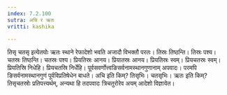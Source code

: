 ```yaml
---
index: 7.2.100
sutra: अचि र ऋतः
vritti: kashika

---
```

तिसृ चतसृ इत्येतयोः ऋतः स्थाने रेफादेशो भवति अजादौ विभक्तौ परतः। तिस्रः तिष्ठन्ति। तिस्रः पश्य। चतस्रः तिष्ठन्ति। चतस्रः पश्य। प्रियतिस्रः आनय। प्रियातस्रः आनय। प्रियतिस्रः स्वम्। प्रियचतस्रः स्वम्। प्रियतिस्रि निधेहि। प्रियचतस्रि निर्धेहि। पूर्वसवर्णोत्त्वङिसर्वनामस्थानगुणानाम् अपवादः। परमपि ङिसर्वनामस्थानगुणं पूर्वविप्रतिषेधेन बाधते। अचि इति किम्? तिसृभिः। चतसृभिः। ऋतः इति किम्? तिसृचतस्रोः प्रतिपत्त्यर्थम्, अन्यथा हि तदपवादः त्रिचतुरोरेव अयम् आदेशो विज्ञायेत।